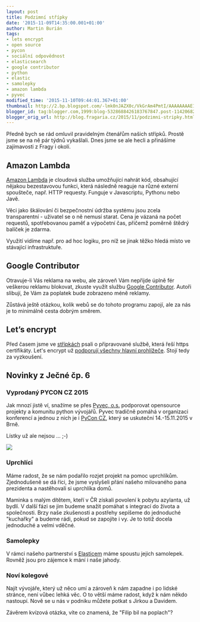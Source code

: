 ```yaml
---
layout: post
title: Podzimní střípky
date: '2015-11-09T14:35:00.001+01:00'
author: Martin Burián
tags:
- lets encrypt
- open source
- pycon
- sociální odpovědnost
- elasticsearch
- google contributor
- python
- elastic
- samolepky
- amazon lambda
- pyvec
modified_time: '2015-11-10T09:44:01.367+01:00'
thumbnail: http://2.bp.blogspot.com/-lmk0nJAZX0c/VkGrAm4PmtI/AAAAAAAAE1M/bu1YbDDpSqA/s72-c/pycon-cz-logo-fb-52d063c4.png
blogger_id: tag:blogger.com,1999:blog-5328688426183767847.post-1142068246988918085
blogger_orig_url: http://blog.fragaria.cz/2015/11/podzimni-stripky.html
---
```


Předně bych se rád omluvil pravidelným čtenářům našich střípků. Prostě
jsme se na ně pár týdnů vykašlali. Dnes jsme se ale hecli a přinášíme
zajímavosti z Fragy i okolí.  
<span id="more"></span>  

## Amazon Lambda

[Amazon Lambda](https://aws.amazon.com/lambda/details/) je cloudová
služba umožňující nahrát kód, obsahující nějakou bezestavovou funkci,
která následně reaguje na různé externí spoušteče, např. HTTP requesty.
Funguje v Javascriptu, Pythonu nebo Javě.  
  
Věci jako škálování či bezpečnostní údržba systému jsou zcela
transparentní - uživatel se o ně nemusí starat. Cena je vázaná na počet
requestů, spotřebovanou paměť a výpočetní čas, přičemž poměrně štědrý
balíček je zdarma.  
  
Využití vidíme např. pro ad hoc logiku, pro níž se jinak těžko hledá
místo ve stávající infrastruktuře.  
  

## Google Contributor

Otravuje-li Vás reklama na webu, ale zároveň Vám nepřijde úplně fér
veškerou reklamu blokovat, zkuste využít službu [Google
Contributor](https://www.google.com/contributor/welcome/). Autoři
slibují, že Vám za poplatek bude zobrazeno méně reklamy.  
  
Zůstává ještě otázkou, kolik webů se do tohoto programu zapojí, ale za
nás je to minimálně cesta dobrým směrem.  
  

## Let’s encrypt

Před časem jsme ve
[střípkách](http://blog.fragaria.cz/2015/04/pondelni-stripky-z-2742014.html)
psali o připravované službě, která řeší https certifikáty. Let's encrypt
už [podporují všechny hlavní
prohlížeče](https://letsencrypt.org/2015/10/19/lets-encrypt-is-trusted.html).
Stojí tedy za vyzkoušení.  
  

## Novinky z Ječné čp. 6

  

### Vyprodaný PYCON CZ 2015

Jak mnozí jistě ví, snažíme se přes [Pyvec, o.s.](http://pyvec.org/)
podporovat opensource projekty a komunitu python vývojářů. Pyvec
tradičně pomáhá v organizaci konferencí a jednou z nich je i [PyCon
CZ](https://cz.pycon.org/2015/), který se uskuteční 14.-15.11.2015 v
Brně.  
  
Lístky už ale nejsou ...
;-)  

[![](http://2.bp.blogspot.com/-lmk0nJAZX0c/VkGrAm4PmtI/AAAAAAAAE1M/bu1YbDDpSqA/s200/pycon-cz-logo-fb-52d063c4.png)](https://cz.pycon.org/2015/)

### Uprchlíci

Máme radost, že se nám podařilo rozjet projekt na pomoc uprchlíkům.
Zjednodušeně se dá říci, že jsme vyslyšeli přání našeho milovaného pana
prezidenta a nastěhovali si uprchlíka domů.  
  
Maminka s malým dítětem, kteří v ČR získali povolení k pobytu azylanta,
už bydlí. V další fázi se jim budeme snažit pomáhat s integrací do
života a společnosti. Brzy naše zkušenosti a postřehy sepíšeme do
jednoduché "kuchařky" a budeme rádi, pokud se zapojíte i vy. Je to totiž
docela jednoduché a velmi vděčné.  
  

### Samolepky

V rámci našeho partnerství s [Elasticem](https://www.elastic.co/) máme
spoustu jejich samolepek. Rovněž jsou pro zájemce k mání i naše
jahody.  
  
[](https://www.elastic.co/)  

### Noví kolegové

Najít vývojáře, který už něco umí a zároveň k nám zapadne i po lidské
stránce, není vůbec lehká věc. O to větší máme radost, když k nám někdo
nastoupí. Nově se u nás v podniku můžete potkat s Jirkou a Davidem.  
  
Závěrem kvízová otázka, víte co znamená, že "Filip bil na poplach"?
